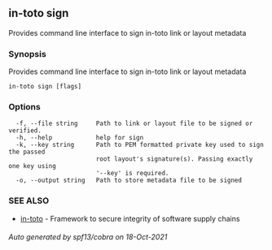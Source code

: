 ## in-toto sign

Provides command line interface to sign in-toto link or layout metadata

### Synopsis

Provides command line interface to sign in-toto link or layout metadata

```
in-toto sign [flags]
```

### Options

```
  -f, --file string     Path to link or layout file to be signed or verified.
  -h, --help            help for sign
  -k, --key string      Path to PEM formatted private key used to sign the passed 
                        root layout's signature(s). Passing exactly one key using
                        '--key' is required.
  -o, --output string   Path to store metadata file to be signed
```

### SEE ALSO

* [in-toto](in-toto.md)	 - Framework to secure integrity of software supply chains

###### Auto generated by spf13/cobra on 18-Oct-2021

